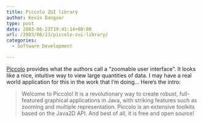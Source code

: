 ```yaml
---
title: Piccolo ZUI library
author: Kevin Dangoor
type: post
date: 2003-06-23T19:41:14+00:00
url: /2003/06/23/piccolo-zui-library/
categories:
  - Software Development

---
```

[Piccolo][1] provides what the authors call a &#8220;zoomable user interface&#8221;. It looks like a nice, intuitive way to view large quantities of data. I may have a real world application for this in the work that I&#8217;m doing&#8230; Here&#8217;s the intro:

> Welcome to Piccolo! It is a revolutionary way to create robust, full-featured graphical applications in Java, with striking features such as zooming and multiple representation. Piccolo is an extensive toolkits based on the Java2D API. And best of all, it is free and open source!

 [1]: http://www.cs.umd.edu/hcil/piccolo/index.shtml "Piccolo Home Page"